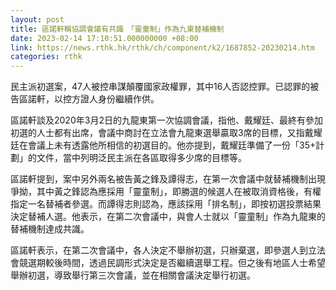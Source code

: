 ```yaml
---
layout: post
title: 區諾軒稱協調會議有共識　「靈童制」作為九東替補機制
date: 2023-02-14 17:10:51.000000000 +08:00
link: https://news.rthk.hk/rthk/ch/component/k2/1687852-20230214.htm
categories: rthk
---
```


民主派初選案，47人被控串謀顛覆國家政權罪，其中16人否認控罪。已認罪的被告區諾軒，以控方證人身份繼續作供。

區諾軒談及2020年3月2日的九龍東第一次協調會議，指他、戴耀廷、最終有參加初選的人士都有出席，會議中商討在立法會九龍東選舉贏取3席的目標，又指戴耀廷在會議上未有透露他所相信的初選目的。他亦提到，戴耀廷準備了一份「35+計劃」的文件，當中列明泛民主派在各區取得多少席的目標等。

區諾軒提到，案中另外兩名被告黃之鋒及譚得志，在第一次會議中就替補機制出現爭拗，其中黃之鋒認為應採用「靈童制」，即勝選的候選人在被取消資格後，有權指定一名替補者參選。而譚得志則認為，應該採用「排名制」，即按初選投票結果決定替補人選。他表示，在第二次會議中，與會人士就以「靈童制」作為九龍東的替補機制達成共識。

區諾軒表示，在第二次會議中，各人決定不舉辦初選，只辦棄選，即參選人到立法會競選期較後時間，透過民調形式決定是否繼續選舉工程。但之後有地區人士希望舉辦初選，導致舉行第三次會議，並在相關會議決定舉行初選。
